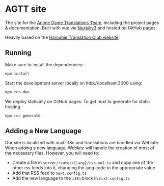 # AGTT site
The site for the [Anime Game Translations Team](https://agtteam.github.io), including the project pages & documentation. Built with vue via [Nuxt@v3](https://v3.nuxtjs.org) and hosted on GitHub pages.

Heavily based on the [Haroohie Translation Club website](https://github.com/haroohie-club/HaroohieSite).

## Running
Make sure to install the dependencies:
```bash
npm install
```

Start the development server locally on http://localhost:3000 using:
```bash
npm run dev
```

We deploy statically on GitHub pages. To get nuxt to generate for static hosting:
```bash
npm run generate
```

## Adding a New Language
Our site is localized with nuxt-i18n and translations are handled via Weblate. When adding a new language, Weblate will handle the creation of most of the necessary files. However, you will need to:
* Create a file in `server/routes/{lang}/rss.xml.ts` and copy one of the other rss feeds into it, changing the lang code to the appropriate value
* Add that RSS feed to `nuxt.config.ts`
* Add the new language to the `i18n` block in `nuxt.config.ts`
